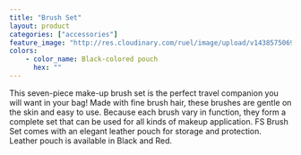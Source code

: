 ```yaml
---
title: "Brush Set"
layout: product
categories: ["accessories"]
feature_image: "http://res.cloudinary.com/ruel/image/upload/v1438575069/fs/brushset_leather_PB246532.jpg"
colors:
    - color_name: Black-colored pouch
      hex: ""
---
```

This seven-piece make-up brush set is the perfect travel companion you will want in your bag! Made with fine brush hair, these brushes are gentle on the skin and easy to use. Because each brush vary in function, they form a complete set that can be used for all kinds of makeup application. FS Brush Set comes with an elegant leather pouch for storage and protection. Leather pouch is available in Black and Red.